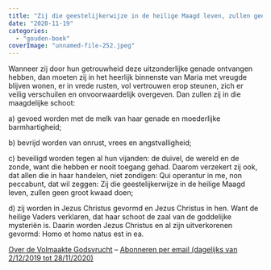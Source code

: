 ```yaml
---
title: "Zij die geestelijkerwijze in de heilige Maagd leven, zullen geen groot kwaad doen"
date: "2020-11-19"
categories: 
  - "gouden-boek"
coverImage: "unnamed-file-252.jpeg"
---
```


Wanneer zij door hun getrouwheid deze uitzonderlijke genade ontvangen hebben, dan moeten zij in het heerlijk binnenste van Maria met vreugde blijven wonen, er in vrede rusten, vol vertrouwen erop steunen, zich er veilig verschuilen en onvoorwaardelijk overgeven. Dan zullen zij in die maagdelijke schoot:

a) gevoed worden met de melk van haar genade en moederlijke barmhartigheid;

b) bevrijd worden van onrust, vrees en angstvalligheid;

c) beveiligd worden tegen al hun vijanden: de duivel, de wereld en de zonde, want die hebben er nooit toegang gehad. Daarom verzekert zij ook, dat allen die in haar handelen, niet zondigen: Qui operantur in me, non peccabunt, dat wil zeggen: Zij die geestelijkerwijze in de heilige Maagd leven, zullen geen groot kwaad doen;

d) zij worden in Jezus Christus gevormd en Jezus Christus in hen. Want de heilige Vaders verklaren, dat haar schoot de zaal van de goddelijke mysteriën is. Daarin worden Jezus Christus en al zijn uitverkorenen gevormd: Homo et homo natus est in ea.

[Over de Volmaakte Godsvrucht](/blog/een-jaar-lang-volmaakte-godsvrucht/) – [Abonneren per email (dagelijks van 2/12/2019 tot 28/11/2020)](http://eepurl.com/9RKvX)
